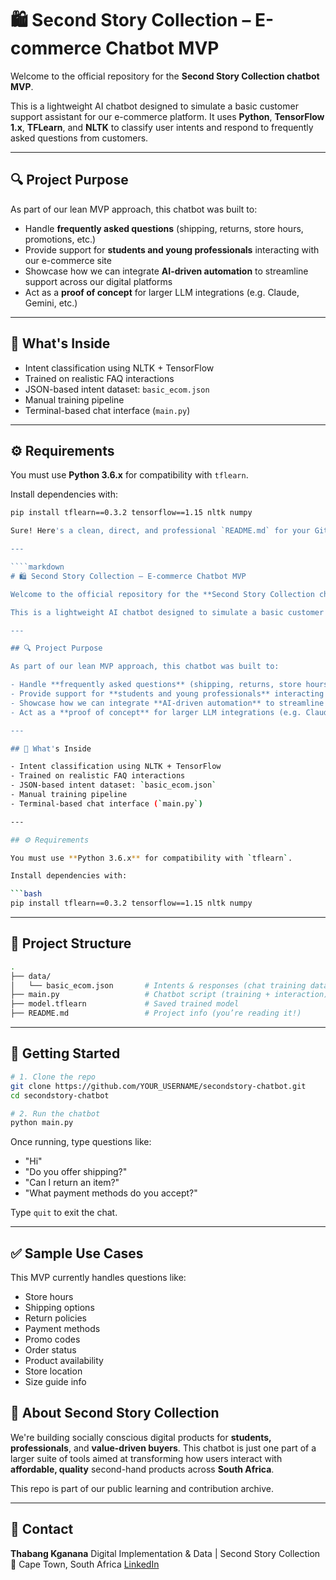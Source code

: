# 🛍️ Second Story Collection – E-commerce Chatbot MVP

Welcome to the official repository for the **Second Story Collection chatbot MVP**.

This is a lightweight AI chatbot designed to simulate a basic customer support assistant for our e-commerce platform. It uses **Python**, **TensorFlow 1.x**, **TFLearn**, and **NLTK** to classify user intents and respond to frequently asked questions from customers.

---

## 🔍 Project Purpose

As part of our lean MVP approach, this chatbot was built to:

- Handle **frequently asked questions** (shipping, returns, store hours, promotions, etc.)
- Provide support for **students and young professionals** interacting with our e-commerce site
- Showcase how we can integrate **AI-driven automation** to streamline support across our digital platforms
- Act as a **proof of concept** for larger LLM integrations (e.g. Claude, Gemini, etc.)

---

## 🧠 What's Inside

- Intent classification using NLTK + TensorFlow
- Trained on realistic FAQ interactions
- JSON-based intent dataset: `basic_ecom.json`
- Manual training pipeline
- Terminal-based chat interface (`main.py`)

---

## ⚙️ Requirements

You must use **Python 3.6.x** for compatibility with `tflearn`.

Install dependencies with:

```bash
pip install tflearn==0.3.2 tensorflow==1.15 nltk numpy

Sure! Here's a clean, direct, and professional `README.md` for your GitHub repo. It's tailored to your **eCommerce chatbot MVP** for *Second Story Collection*, and speaks to a developer, stakeholder, or potential contributor who's reviewing your proof-of-concept:

---

````markdown
# 🛍️ Second Story Collection – E-commerce Chatbot MVP

Welcome to the official repository for the **Second Story Collection chatbot MVP**.

This is a lightweight AI chatbot designed to simulate a basic customer support assistant for our e-commerce platform. It uses **Python**, **TensorFlow 1.x**, **TFLearn**, and **NLTK** to classify user intents and respond to frequently asked questions from customers.

---

## 🔍 Project Purpose

As part of our lean MVP approach, this chatbot was built to:

- Handle **frequently asked questions** (shipping, returns, store hours, promotions, etc.)
- Provide support for **students and young professionals** interacting with our e-commerce site
- Showcase how we can integrate **AI-driven automation** to streamline support across our digital platforms
- Act as a **proof of concept** for larger LLM integrations (e.g. Claude, Gemini, etc.)

---

## 🧠 What's Inside

- Intent classification using NLTK + TensorFlow
- Trained on realistic FAQ interactions
- JSON-based intent dataset: `basic_ecom.json`
- Manual training pipeline
- Terminal-based chat interface (`main.py`)

---

## ⚙️ Requirements

You must use **Python 3.6.x** for compatibility with `tflearn`.

Install dependencies with:

```bash
pip install tflearn==0.3.2 tensorflow==1.15 nltk numpy
````

---

## 📂 Project Structure

```bash
.
├── data/
│   └── basic_ecom.json       # Intents & responses (chat training data)
├── main.py                   # Chatbot script (training + interaction)
├── model.tflearn             # Saved trained model
├── README.md                 # Project info (you’re reading it!)
```

---

## 🚀 Getting Started

```bash
# 1. Clone the repo
git clone https://github.com/YOUR_USERNAME/secondstory-chatbot.git
cd secondstory-chatbot

# 2. Run the chatbot
python main.py
```

Once running, type questions like:

* "Hi"
* "Do you offer shipping?"
* "Can I return an item?"
* "What payment methods do you accept?"

Type `quit` to exit the chat.

---

## ✅ Sample Use Cases

This MVP currently handles questions like:

* Store hours
* Shipping options
* Return policies
* Payment methods
* Promo codes
* Order status
* Product availability
* Store location
* Size guide info


## 🙌 About Second Story Collection

We're building socially conscious digital products for **students, professionals**, and **value-driven buyers**. This chatbot is just one part of a larger suite of tools aimed at transforming how users interact with **affordable, quality** second-hand products across **South Africa**.

This repo is part of our public learning and contribution archive.

---

## 📩 Contact

**Thabang Kganana**
Digital Implementation & Data | Second Story Collection
📍 Cape Town, South Africa
[LinkedIn](https://www.linkedin.com/in/thabang-kganana/)
